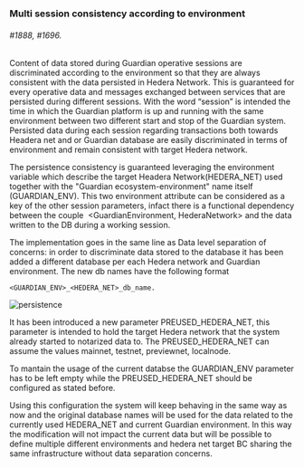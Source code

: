 ###  Multi session consistency according to environment
###### \#1888, \#1696.

Content of data stored during Guardian operative sessions are discriminated according to the environment so that they are always consistent with the data persisted in Hedera Network. This is guaranteed for every operative data and messages exchanged between services that are persisted during different sessions. With the word “session” is intended the time in which the Guardian platform is up and running with the same environment between two different start and stop of the Guardian system.
Persisted data during each session regarding  transactions both towards Headera net and or Guardian database are easily discriminated in terms of environment  and remain consistent with target Hedera network. 

The persistence consistency is guaranteed leveraging the environment variable which describe the target Headera Network(HEDERA_NET) used  together with the "Guardian ecosystem-environment" name itself (GUARDIAN_ENV). 
This two environment attribute can be considered as a key of the other session parameters, infact there is a functional dependency between the couple  <GuardianEnvironment, HederaNetwork> and the data written to the DB during a working session.

The implementation goes in the same line as Data level separation of concerns: in order to discriminate data stored to the database it has been added a different database per each Hedera network and Guardian environment. The new db names have the following format  
	
	<GUARDIAN_ENV>_<HEDERA_NET>_db_name.

![persistence](https://user-images.githubusercontent.com/70752752/226858513-eb732e4e-ca6e-4263-aca7-3428568186d7.png)

It has been introduced a new parameter PREUSED_HEDERA_NET, this parameter is intended to hold the target Hedera network that the system already started to notarized data to. The PREUSED_HEDERA_NET can assume the values mainnet, testnet, previewnet, localnode.

To mantain the usage of the current databse the GUARDIAN_ENV parameter has to be left empty while the PREUSED_HEDERA_NET should be configured as stated before. 

Using this configuration the system will keep behaving in the same way as now and the original database names will be used for the data related to the currently used HEDERA_NET and current Guardian environment. In this way the modification will not impact the current data but will be possible to define multiple different environments and hedera net target BC sharing the same infrastructure without data separation concerns.
